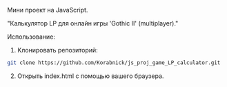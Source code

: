 Мини проект на JavaScript.

"Калькулятор LP для онлайн игры 'Gothic II' (multiplayer)."

Использование:
1. Клонировать репозиторий: 
```sh
git clone https://github.com/Korabnick/js_proj_game_LP_calculator.git
```
2. Открыть index.html с помощью вашего браузера.